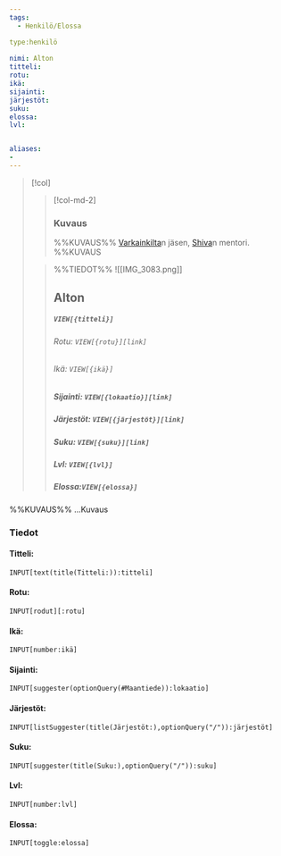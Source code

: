 ```yaml
---
tags:
  - Henkilö/Elossa

type:henkilö
 
nimi: Alton
titteli:
rotu: 
ikä: 
sijainti: 
järjestöt: 
suku:
elossa: 
lvl: 


aliases:
- 
---
```

>[!col]
>>[!col-md-2]
>>### Kuvaus
>>%%KUVAUS%%
>>[Varkainkilta](Varkainkilta.md)n jäsen, [Shiva](Shiva.md)n mentori.
>>%%KUVAUS
>
>>%%TIEDOT%%
>>![[IMG_3083.png]]
>> ## Alton
>>##### *`VIEW[{titteli}]`*
>>###### Rotu: `VIEW[{rotu}][link]`
>>###### Ikä: `VIEW[{ikä}]`
>>##### Sijainti: `VIEW[{lokaatio}][link]`
>>##### Järjestöt: `VIEW[{järjestöt}][link]`
>>##### Suku: `VIEW[{suku}][link]`
>>##### Lvl: `VIEW[{lvl}]`
>>##### Elossa:`VIEW[{elossa}]`

%%KUVAUS%%
...Kuvaus


### Tiedot
#### Titteli: 
`INPUT[text(title(Titteli:)):titteli]`
#### Rotu:
`INPUT[rodut][:rotu]`
#### Ikä:
`INPUT[number:ikä]`
#### Sijainti:
`INPUT[suggester(optionQuery(#Maantiede)):lokaatio]`
#### Järjestöt:
```meta-bind
INPUT[listSuggester(title(Järjestöt:),optionQuery("/")):järjestöt]
```
#### Suku:
`INPUT[suggester(title(Suku:),optionQuery("/")):suku]`
#### Lvl:
`INPUT[number:lvl]`
#### Elossa:
`INPUT[toggle:elossa]`







